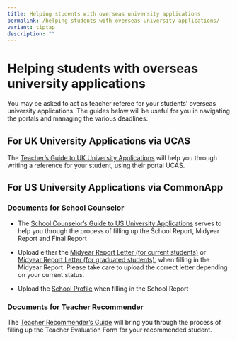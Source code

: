 ```yaml
---
title: Helping students with overseas university applications
permalink: /helping-students-with-overseas-university-applications/
variant: tiptap
description: ""
---
```

<h1>Helping students with overseas university applications</h1>
<p>You may be asked to act as teacher referee for your students’ overseas
university applications. The guides below will be useful for you in navigating
the portals and managing the various deadlines.</p>
<h2>​For UK University Applications via UCAS</h2>
<p>The&nbsp;<a href="https://drive.google.com/file/d/1_RFWw2Cd_aShpRL91bYFAqOMgY7EKFqW/view?usp=sharing" class="wixui-rich-text__text" rel="noreferrer noopener" target="_blank"><u>Teacher’s Guide to UK University Applications</u></a>&nbsp;will
help you through writing a reference for your student, using their portal
UCAS.</p>
<h2>​For US University Applications via CommonApp</h2>
<h3>​Documents for School Counselor</h3>
<ul>
<li>
<p>The&nbsp;<a href="https://drive.google.com/file/d/1pam4h1TBUfPSfAVAhDVEOzcV2SjVSQXk/view?usp=share_link" class="wixui-rich-text__text" rel="noreferrer noopener" target="_blank"><u>School Counselor’s Guide to US University Applications</u></a>&nbsp;serves
to help you through the process of filling up the School Report, Midyear
Report and Final Report</p>
</li>
<li>
<p>Upload either the&nbsp;<a href="https://drive.google.com/file/d/1VqGK1FOoqGDQH5bfCqSVXIJDw0ZYyYoi/view?usp=share_link" class="wixui-rich-text__text" rel="noreferrer noopener" target="_blank"><u>Midyear Report Letter (for current students)</u></a>&nbsp;or&nbsp;
<a href="https://drive.google.com/file/d/1y1WYOd_8XDxV5WAtWusLBygUI_6c6ogL/view?usp=sharing" class="wixui-rich-text__text" rel="noreferrer noopener" target="_blank"><u>Midyear Report Letter (for graduated students)</u>
</a>&nbsp;when filling in the Midyear Report. Please take care to upload the
correct letter depending on your current status.</p>
</li>
<li>
<p>Upload the&nbsp;<a href="https://drive.google.com/file/d/19R8vP64PVy5XpQaBL5oC-oEehALmk8YX/view?usp=share_link" class="wixui-rich-text__text" rel="noreferrer noopener" target="_blank"><u>School Profile</u></a>&nbsp;when
filling in the School Report</p>
</li>
</ul>
<h3>Documents for Teacher Recommender</h3>
<p>The&nbsp;<a href="https://drive.google.com/file/d/1uE_pa1yEZGxothKjTQMG-ktaCq4GXdZQ/view?usp=sharing" class="wixui-rich-text__text" rel="noreferrer noopener" target="_blank"><u>Teacher Recommender’s Guide</u></a>&nbsp;will
bring you through the process of filling up the Teacher Evaluation Form
for your recommended student.</p>
<p></p>